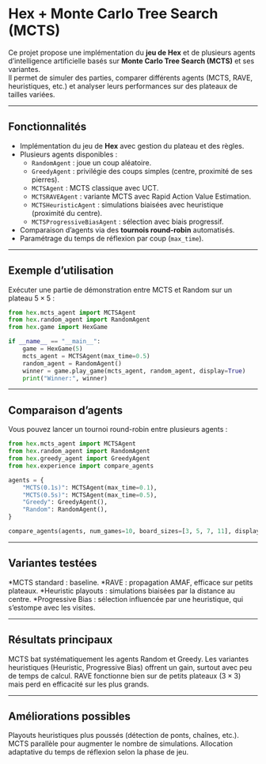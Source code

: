 
# Hex + Monte Carlo Tree Search (MCTS)

Ce projet propose une implémentation du **jeu de Hex** et de plusieurs agents d’intelligence artificielle basés sur **Monte Carlo Tree Search (MCTS)** et ses variantes.  
Il permet de simuler des parties, comparer différents agents (MCTS, RAVE, heuristiques, etc.) et analyser leurs performances sur des plateaux de tailles variées.

---

## Fonctionnalités

- Implémentation du jeu de **Hex** avec gestion du plateau et des règles.
- Plusieurs agents disponibles :
  - `RandomAgent` : joue un coup aléatoire.
  - `GreedyAgent` : privilégie des coups simples (centre, proximité de ses pierres).
  - `MCTSAgent` : MCTS classique avec UCT.
  - `MCTSRAVEAgent` : variante MCTS avec Rapid Action Value Estimation.
  - `MCTSHeuristicAgent` : simulations biaisées avec heuristique (proximité du centre).
  - `MCTSProgressiveBiasAgent` : sélection avec biais progressif.
- Comparaison d’agents via des **tournois round-robin** automatisés.
- Paramétrage du temps de réflexion par coup (`max_time`).

---
## Exemple d’utilisation

Exécuter une partie de démonstration entre MCTS et Random sur un plateau $5\times5$ :
```python
from hex.mcts_agent import MCTSAgent
from hex.random_agent import RandomAgent
from hex.game import HexGame

if __name__ == "__main__":
    game = HexGame(5)
    mcts_agent = MCTSAgent(max_time=0.5)
    random_agent = RandomAgent()
    winner = game.play_game(mcts_agent, random_agent, display=True)
    print("Winner:", winner)
```

---
## Comparaison d’agents

Vous pouvez lancer un tournoi round-robin entre plusieurs agents :
```python
from hex.mcts_agent import MCTSAgent
from hex.random_agent import RandomAgent
from hex.greedy_agent import GreedyAgent
from hex.experience import compare_agents

agents = {
    "MCTS(0.1s)": MCTSAgent(max_time=0.1),
    "MCTS(0.5s)": MCTSAgent(max_time=0.5),
    "Greedy": GreedyAgent(),
    "Random": RandomAgent(),
}

compare_agents(agents, num_games=10, board_sizes=[3, 5, 7, 11], display=False)
```

---
## Variantes testées

*MCTS standard : baseline.
*RAVE : propagation AMAF, efficace sur petits plateaux.
*Heuristic playouts : simulations biaisées par la distance au centre.
*Progressive Bias : sélection influencée par une heuristique, qui s’estompe avec les visites.

---
## Résultats principaux

MCTS bat systématiquement les agents Random et Greedy.
Les variantes heuristiques (Heuristic, Progressive Bias) offrent un gain, surtout avec peu de temps de calcul.
RAVE fonctionne bien sur de petits plateaux ($3\times 3$) mais perd en efficacité sur les plus grands.

---
## Améliorations possibles

Playouts heuristiques plus poussés (détection de ponts, chaînes, etc.).
MCTS parallèle pour augmenter le nombre de simulations.
Allocation adaptative du temps de réflexion selon la phase de jeu.
